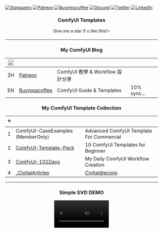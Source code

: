 
[![Stargazers][stars-shield]][stars-url] 
[![Patreon][patreon-shield]][patreon-url] 
[![Buymeacoffee][buymeacoffee-shield]][buymeacoffee-url] 
[![Discord][discord-shield]][discord-url] 
[![Twitter][twitter-shield]][twitter-url] 
[![LinkedIn][linkedin-shield]][linkedin-url]



<div align="center">
  <h3 align="center">ComfyUI Templates</h3>

Give me a star if u like this!⭐

---
### My ComfyUI Blog
|<img width="20" alt="LANG" src="https://github.com/ecjojo/ComfyUI-Templates/assets/48451938/ca5343ef-a610-49a6-af0a-e5815c186fdd">||||
|---|---|---|---|
|ZH| [Patreon](https://www.patreon.com/ecjojo)| ComfyUI 教學 & Workflow 設計分享 | |
|EN| [Buymeacoffee](https://www.buymeacoffee.com/ecjojo/posts)| ComfyUI Guide & Templates |10% sync... |

### My ComfyUI Template Collection
|⭐|||
|---|---|---|
|1| ComfyUI-CaseExamples (MemberOnly)|Advanced ComfyUI Template For Commercial|
|2| [ComfyUI-Template-Pack](https://github.com/ecjojo/ComfyUI-Templates/tree/main/ComfyUI-Teamplate-Pack) | 10 ComfyUI Templates for Beginner|
|3| [ComfyUI-101Days](https://github.com/ecjojo/ComfyUI-Templates/tree/main/ComfyUI-101Days) |My Daily ComfyUI Workflow Creation|
|4| [_CivitaiArticles](https://github.com/ecjojo/ComfyUI-Templates/tree/main/_CivitaiArticles) |[Civitai@ecjojo](https://civitai.com/user/ecjojo/articles)|

---
### Simple SVD DEMO

<video src='https://github.com/ecjojo/ComfyUI-Templates/assets/48451938/6c3220de-ff41-411a-a891-27ace749f5a1.mp4' width=180/>
</div>



[stars-shield]: https://img.shields.io/github/stars/ecjojo/ComfyUI-Templates.svg?style=for-the-badge
[stars-url]: https://github.com/ecjojo/ComfyUI-Templates/stargazers
[patreon-shield]: https://img.shields.io/badge/-Patreon-black.svg?style=for-the-badge&logo=patreon&colorB=555
[patreon-url]: https://www.patreon.com/ecjojo
[buymeacoffee-shield]: https://img.shields.io/badge/-Buymeacoffee-black.svg?style=for-the-badge&logo=buymeacoffee&colorB=555
[buymeacoffee-url]: https://www.buymeacoffee.com/ecjojo
[discord-shield]: https://img.shields.io/badge/-Discord-black.svg?style=for-the-badge&logo=discord&colorB=555
[discord-url]: https://discord.gg/qxQMyjkcqE
[twitter-shield]: https://img.shields.io/badge/-Twitter-black.svg?style=for-the-badge&logo=twitter&colorB=555
[twitter-url]: https://twitter.com/ecjojo_ai
[linkedin-shield]: https://img.shields.io/badge/-LinkedIn-black.svg?style=for-the-badge&logo=linkedin&colorB=555
[linkedin-url]: https://www.linkedin.com/in/ec-j-0095a952/

